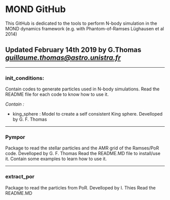 # MOND GitHub

This GitHub is dedicated to the tools to perform N-body simulation in the MOND dynamics framework (e.g. with Phantom-of-Ramses Lüghausen et al 2014)

## Updated February 14th 2019 by G.Thomas *guillaume.thomas@astro.unistra.fr*
-------------------------------------------------------------------------------------------------------------------------------


### init_conditions:

Contain codes to generate particles used in N-body simulations.
Read the README file for each code to know how to use it.

*Contain :*

- king_sphere : Model to create a self consistent King sphere. Develloped by G. F. Thomas




-------------------------------------------------------------------------------------------------------------------------------
### Pympor

Package to read the stellar particles and the AMR grid of the Ramses/PoR code.  Develloped by G. F. Thomas
Read the README.MD file to install/use it.
Contain some examples to learn how to use it.

-------------------------------------------------------------------------------------------------------------------------------
### extract_por

Package to read the particles from PoR.  Develloped by I. Thies
Read the README.MD

